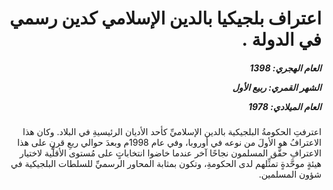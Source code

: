 <h1 dir="rtl">اعتراف بلجيكيا بالدين الإسلامي كدين رسمي في الدولة  .</h1>

<h5 dir="rtl">العام الهجري:  1398

الشهر القمري: ربيع الأول

العام الميلادي: 1978</h5>

<p dir="rtl">اعترفتِ الحكومةُ البلجيكية بالدين الإسلاميِّ كأحد الأديان الرئيسيةِ في البلاد. وكان هذا الاعترافُ هو الأولَ من نوعه في أوروبا، وفي عام 1998م وبعدَ حوالي ربعِ قرنٍ على هذا الاعترافِ حقَّق المسلمون نجاحًا آخر عندما خاضوا انتخاباتٍ على مُستوى الأقلِّية لاختيار هيئةٍ موحَّدةٍ تمثِّلهم لدى الحكومةِ، وتكون بمثابة المحاور الرسميِّ للسلطات البلجيكية في شؤون المسلمين.</p></br>
